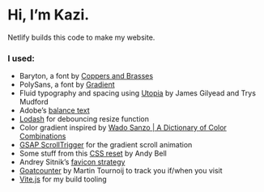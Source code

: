# Hi, I’m Kazi.

Netlify builds this code to make my website.

### I used:
- Baryton, a font by [Coppers and Brasses](https://www.coppersandbrasses.com/typefaces/baryton/)
- PolySans, a font by [Gradient](https://wearegradient.net/polysans/)
- Fluid typography and spacing using [Utopia](https://utopia.fyi) by James Gilyead and Trys Mudford
- Adobe’s [balance text](https://opensource.adobe.com/balance-text/) 
- [Lodash](https://lodash.com/docs#debounce) for debouncing resize function
- Color gradient inspired by [Wado Sanzo | A Dictionary of Color Combinations](https://sanzo-wada.dmbk.io/about)
- [GSAP ScrollTrigger](https://greensock.com/scrolltrigger/) for the gradient scroll animation
- Some stuff from this [CSS reset](https://piccalil.li/blog/a-modern-css-reset) by Andy Bell
- Andrey Sitnik’s [favicon strategy](https://evilmartians.com/chronicles/how-to-favicon-in-2021-six-files-that-fit-most-needs)
- [Goatcounter](https://www.goatcounter.com) by Martin Tournoij to track you if/when you visit
- [Vite.js](https://vitejs.dev) for my build tooling